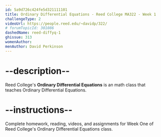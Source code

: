 ```yaml
---
id: 5a9d726c424fe5d321111101
title: Ordinary Differential Equations - Reed College MA322 - Week 1
challengeType: 2
videoUrl: https://people.reed.edu/~davidp/322/
# forumTopicId: 301086
dashedName: reed-diffyq-1
ghissue: 313
womenAuthor: 
menAuthor: David Perkinson
---
```


# --description--

Reed College's __Ordinary Differential Equations__ is an math class that teaches Ordinary Differential Equations.

# --instructions--

Complete homework, reading, videos, and assignments for Week One of Reed College's Ordinary Differential Equations class.